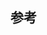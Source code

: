 ## 参考

[*0]:http://www.nechronica.com/
[*1]:https://www.pixiv.net/novel/show.php?id=2200197#1
[*2]:http://ch.nicovideo.jp/in_a_possible_world/blomaga/ar1023369
[*3]:https://togetter.com/li/681698

